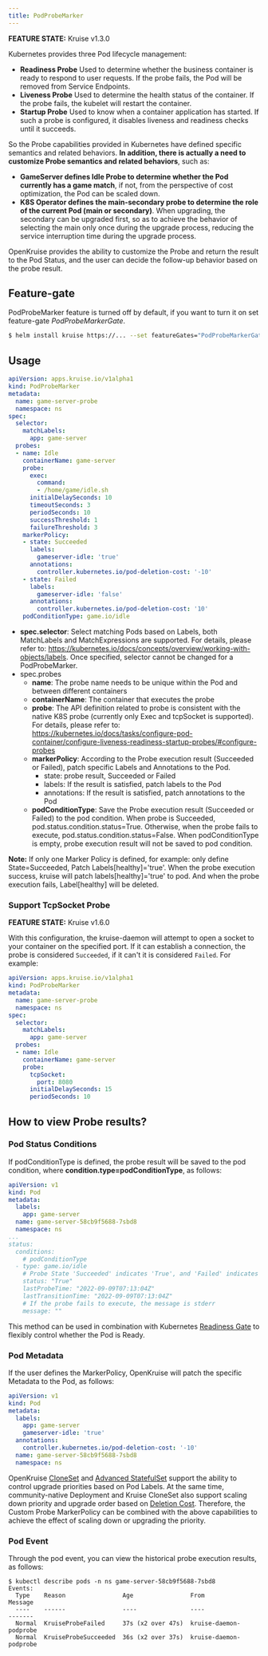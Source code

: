```yaml
---
title: PodProbeMarker
---
```

**FEATURE STATE:** Kruise v1.3.0

Kubernetes provides three Pod lifecycle management:
- **Readiness Probe** Used to determine whether the business container is ready to respond to user requests. If the probe fails, the Pod will be removed from Service Endpoints.
- **Liveness Probe** Used to determine the health status of the container. If the probe fails, the kubelet will restart the container.
- **Startup Probe** Used to know when a container application has started. If such a probe is configured, it disables liveness and readiness checks until it succeeds.

So the Probe capabilities provided in Kubernetes have defined specific semantics and related behaviors.
**In addition, there is actually a need to customize Probe semantics and related behaviors**, such as:
- **GameServer defines Idle Probe to determine whether the Pod currently has a game match**, if not, from the perspective of cost optimization, the Pod can be scaled down.
- **K8S Operator defines the main-secondary probe to determine the role of the current Pod (main or secondary)**. When upgrading, the secondary can be upgraded first,
so as to achieve the behavior of selecting the main only once during the upgrade process, reducing the service interruption time during the upgrade process.

OpenKruise provides the ability to customize the Probe and return the result to the Pod Status, and the user can decide the follow-up behavior based on the probe result.

## Feature-gate
PodProbeMarker feature is turned off by default, if you want to turn it on set feature-gate *PodProbeMarkerGate*.

```bash
$ helm install kruise https://... --set featureGates="PodProbeMarkerGate=true"
```

## Usage
```yaml
apiVersion: apps.kruise.io/v1alpha1
kind: PodProbeMarker
metadata:
  name: game-server-probe
  namespace: ns
spec:
  selector:
    matchLabels:
      app: game-server
  probes:
  - name: Idle
    containerName: game-server
    probe:
      exec:
        command:
        - /home/game/idle.sh
      initialDelaySeconds: 10
      timeoutSeconds: 3
      periodSeconds: 10
      successThreshold: 1
      failureThreshold: 3
    markerPolicy:
    - state: Succeeded
      labels:
        gameserver-idle: 'true'
      annotations:
        controller.kubernetes.io/pod-deletion-cost: '-10'
    - state: Failed
      labels:
        gameserver-idle: 'false'
      annotations:
        controller.kubernetes.io/pod-deletion-cost: '10'
    podConditionType: game.io/idle
```

- **spec.selector**: Select matching Pods based on Labels, both MatchLabels and MatchExpressions are supported. For details, please refer to: https://kubernetes.io/docs/concepts/overview/working-with-objects/labels.
Once specified, selector cannot be changed for a PodProbeMarker.
- spec.probes
  - **name**: The probe name needs to be unique within the Pod and between different containers
  - **containerName**: The container that executes the probe
  - **probe**: The API definition related to probe is consistent with the native K8S probe (currently only Exec and tcpSocket is supported). For details, please refer to: https://kubernetes.io/docs/tasks/configure-pod-container/configure-liveness-readiness-startup-probes/#configure-probes
  - **markerPolicy**: According to the Probe execution result (Succeeded or Failed), patch specific Labels and Annotations to the Pod.
    - state: probe result, Succeeded or Failed
    - labels: If the result is satisfied, patch labels to the Pod
    - annotations: If the result is satisfied, patch annotations to the Pod
  - **podConditionType**: Save the Probe execution result (Succeeded or Failed) to the pod condition. When probe is Succeeded, pod.status.condition.status=True.
Otherwise, when the probe fails to execute, pod.status.condition.status=False. When podConditionType is empty, probe execution result will not be saved to pod condition.

**Note:** If only one Marker Policy is defined, for example: only define State=Succeeded, Patch Labels[healthy]='true'. When the probe execution success, kruise will patch labels[healthy]='true' to pod.
And when the probe execution fails, Label[healthy] will be deleted.

### Support TcpSocket Probe

**FEATURE STATE:** Kruise v1.6.0

With this configuration, the kruise-daemon will attempt to open a socket to your container on the specified port. If it can establish a connection,
the probe is considered `Succeeded`, if it can't it is considered `Failed`. For example:

```yaml
apiVersion: apps.kruise.io/v1alpha1
kind: PodProbeMarker
metadata:
  name: game-server-probe
  namespace: ns
spec:
  selector:
    matchLabels:
      app: game-server
  probes:
  - name: Idle
    containerName: game-server
    probe:
      tcpSocket:
        port: 8080
      initialDelaySeconds: 15
      periodSeconds: 10
```

## How to view Probe results?
### Pod Status Conditions
If podConditionType is defined, the probe result will be saved to the pod condition, where **condition.type=podConditionType**, as follows:

```yaml
apiVersion: v1
kind: Pod
metadata:
  labels:
    app: game-server
  name: game-server-58cb9f5688-7sbd8
  namespace: ns
...
status:
  conditions:
    # podConditionType
  - type: game.io/idle
    # Probe State 'Succeeded' indicates 'True', and 'Failed' indicates 'False'
    status: "True"
    lastProbeTime: "2022-09-09T07:13:04Z"
    lastTransitionTime: "2022-09-09T07:13:04Z"
    # If the probe fails to execute, the message is stderr
    message: ""
```
This method can be used in combination with Kubernetes [Readiness Gate](https://kubernetes.io/docs/concepts/workloads/pods/pod-lifecycle/#pod-readiness-gate) to flexibly control whether the Pod is Ready.

### Pod Metadata
If the user defines the MarkerPolicy, OpenKruise will patch the specific Metadata to the Pod, as follows:

```yaml
apiVersion: v1
kind: Pod
metadata:
  labels:
    app: game-server
    gameserver-idle: 'true'
  annotations:
    controller.kubernetes.io/pod-deletion-cost: '-10'
  name: game-server-58cb9f5688-7sbd8
  namespace: ns
```
OpenKruise [CloneSet](https://openkruise.io/docs/user-manuals/cloneset#update-sequence) and [Advanced StatefulSet](https://openkruise.io/docs/user-manuals/advancedstatefulset#update-sequence)
support the ability to control upgrade priorities based on Pod Labels. At the same time, community-native Deployment and Kruise CloneSet also support scaling down priority and upgrade order based on [Deletion Cost](https://kubernetes.io/docs/concepts/workloads/controllers/replicaset/#pod-deletion-cost).
Therefore, the Custom Probe MarkerPolicy can be combined with the above capabilities to achieve the effect of scaling down or upgrading the priority.

### Pod Event
Through the pod event, you can view the historical probe execution results, as follows:
```
$ kubectl describe pods -n ns game-server-58cb9f5688-7sbd8
Events:
  Type    Reason                Age                From                         Message
  ----    ------                ----               ----                         -------
  Normal  KruiseProbeFailed     37s (x2 over 47s)  kruise-daemon-podprobe
  Normal  KruiseProbeSucceeded  36s (x2 over 37s)  kruise-daemon-podprobe
```
